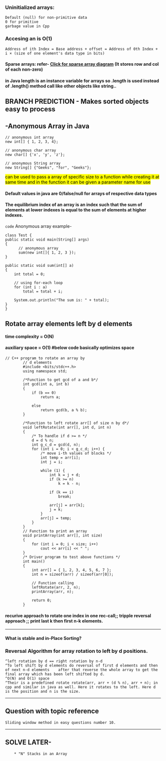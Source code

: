 ### Uninitialized arrays:
    Default (null) for non-primitive data
    0 for primitive
    garbage value in Cpp
### Accesing an is O(1)
    Address of ith Index = Base address + offset = Address of 0th Index + i × (size of one element's data type in bits)
#### Sparse arrays: refer- [Click for sparse array diagram](https://media.geeksforgeeks.org/wp-content/uploads/20220604165958/arsa.png) (It stores row and col of each non-zero)

#### in Java length is an instance variable for arrays so .length is used instead of .length() method call like other objects like string..

## BRANCH PREDICTION - Makes sorted objects easy to process

## -Anonymous Array in Java
 
    // anonymous int array 
    new int[] { 1, 2, 3, 4};  

    // anonymous char array 
    new char[] {'x', 'y', 'z'}; 

    // anonymous String array
    new String[] {"Geeks", "for", "Geeks"}; 

 <mark>can be used to pass a array of specific size to a function while creating it at same time and in the function it can be given a parameter name for use</mark>
#### Default values in java are 0/false/null for arrays of respective data types
#### The equilibrium index of an array is an index such that the sum of elements at lower indexes is equal to the sum of elements at higher indexes. 

`code` Anonymous array example-

    class Test {
    public static void main(String[] args)
    {
          // anonymous array
          sum(new int[]{ 1, 2, 3 });
    }
   
    public static void sum(int[] a)
    {
        int total = 0;
 
        // using for-each loop
        for (int i : a) 
            total = total + i;
         
        System.out.println("The sum is: " + total);
    }
    }



## Rotate array elements left by d elements
#### time complexity = O(N)
#### auxiliary space = O(1) #below code basically optimizes space
    // C++ program to rotate an array by
            // d elements
            #include <bits/stdc++.h>
            using namespace std;

            /*Function to get gcd of a and b*/
            int gcd(int a, int b)
            {
                if (b == 0)
                    return a;

                else
                    return gcd(b, a % b);
            }

            /*Function to left rotate arr[] of size n by d*/
            void leftRotate(int arr[], int d, int n)
            {
                /* To handle if d >= n */
                d = d % n;
                int g_c_d = gcd(d, n);
                for (int i = 0; i < g_c_d; i++) {
                    /* move i-th values of blocks */
                    int temp = arr[i];
                    int j = i;

                    while (1) {
                        int k = j + d;
                        if (k >= n)
                            k = k - n;

                        if (k == i)
                            break;

                        arr[j] = arr[k];
                        j = k;
                    }
                    arr[j] = temp;
                }
            }
            // Function to print an array
            void printArray(int arr[], int size)
            {
                for (int i = 0; i < size; i++)
                    cout << arr[i] << " ";
            }
            /* Driver program to test above functions */
            int main()
            {
                int arr[] = { 1, 2, 3, 4, 5, 6, 7 };
                int n = sizeof(arr) / sizeof(arr[0]);

                // Function calling
                leftRotate(arr, 2, n);
                printArray(arr, n);

                return 0;
            }
#### recurive approach to rotate one index in one rec-call;; tripple reversal approach ;; print last k then first n-k elements.
---
#### What is stable and in-Place Sorting?

### Reversal Algorithm for array rotation to left by d positions.
    ^left rotation by d == right rotation by n-d
    ^To left shift by d elements do reversal of first d elements and then of next n-d elements    after that reverse the whole array to get the final array which has been left shifted by d.
    ^O(N) and O(1) space
    ^Their is a predefined rotate rotate(arr, arr + (d % n), arr + n); in cpp and similar in java as well. Here it rotates to the left. Here d is the position and n is the size.


---
## Question with topic reference 
    Sliding window method in easy questions number 10.
    

____________________________________________________________________________________________________________
## SOLVE LATER- 
        * "N" Stacks in an Array
